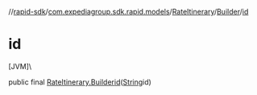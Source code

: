 //[rapid-sdk](../../../../index.md)/[com.expediagroup.sdk.rapid.models](../../index.md)/[RateItinerary](../index.md)/[Builder](index.md)/[id](id.md)

# id

[JVM]\

public final [RateItinerary.Builder](index.md)[id](id.md)([String](https://docs.oracle.com/javase/8/docs/api/java/lang/String.html)id)
